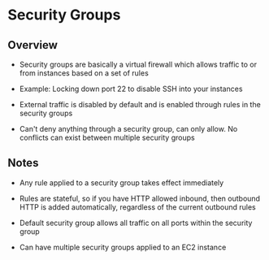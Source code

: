 # Security Groups

## Overview 
* Security groups are basically a virtual firewall which allows traffic to or from instances based on a set of rules

* Example: Locking down port 22 to disable SSH into your instances

* External traffic is disabled by default and is enabled through rules in the security groups

* Can't deny anything through a security group, can only allow.  No conflicts can exist between multiple security groups


## Notes 
* Any rule applied to a security group takes effect immediately

* Rules are stateful, so if you have HTTP allowed inbound, then outbound HTTP is added automatically, regardless of the current outbound rules

* Default security group allows all traffic on all ports within the security group

* Can have multiple security groups applied to an EC2 instance